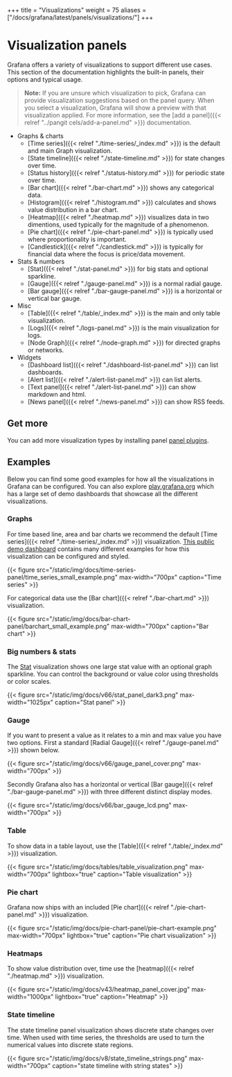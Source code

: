 +++
title = "Visualizations"
weight = 75
aliases = ["/docs/grafana/latest/panels/visualizations/"]
+++

# Visualization panels

Grafana offers a variety of visualizations to support different use cases. This section of the documentation highlights the built-in panels, their options and typical usage.

> **Note:** If you are unsure which visualization to pick, Grafana can provide visualization suggestions based on the panel query. When you select a visualization, Grafana will show a preview with that visualization applied. For more information, see the [add a panel]({{< relref "../pangit cels/add-a-panel.md" >}}) documentation.

- Graphs & charts
  - [Time series]({{< relref "./time-series/_index.md" >}}) is the default and main Graph visualization.
  - [State timeline]({{< relref "./state-timeline.md" >}}) for state changes over time.
  - [Status history]({{< relref "./status-history.md" >}}) for periodic state over time.
  - [Bar chart]({{< relref "./bar-chart.md" >}}) shows any categorical data.
  - [Histogram]({{< relref "./histogram.md" >}}) calculates and shows value distribution in a bar chart.
  - [Heatmap]({{< relref "./heatmap.md" >}}) visualizes data in two dimentions, used typically for the magnitude of a phenomenon. 
  - [Pie chart]({{< relref "./pie-chart-panel.md" >}}) is typically used where proportionality is important. 
  - [Candlestick]({{< relref "./candlestick.md" >}}) is typically for financial data where the focus is price/data movement.
- Stats & numbers
  - [Stat]({{< relref "./stat-panel.md" >}}) for big stats and optional sparkline.
  - [Gauge]({{< relref "./gauge-panel.md" >}}) is a normal radial gauge.
  - [Bar gauge]({{< relref "./bar-gauge-panel.md" >}}) is a horizontal or vertical bar gauge.
- Misc
  - [Table]({{< relref "./table/_index.md" >}}) is the main and only table visualization.
  - [Logs]({{< relref "./logs-panel.md" >}}) is the main visualization for logs.
  - [Node Graph]({{< relref "./node-graph.md" >}}) for directed graphs or networks.
- Widgets
  - [Dashboard list]({{< relref "./dashboard-list-panel.md" >}}) can list dashboards.
  - [Alert list]({{< relref "./alert-list-panel.md" >}}) can list alerts.
  - [Text panel]({{< relref "./alert-list-panel.md" >}}) can show markdown and html.
  - [News panel]({{< relref "./news-panel.md" >}}) can show RSS feeds.

## Get more

You can add more visualization types by installing panel [panel plugins](https://grafana.com/grafana/plugins/?type=panel).

## Examples

Below you can find some good examples for how all the visualizations in Grafana can be configured. You can also explore [play.grafana.org](https://play.grafana.org) which has a large set of demo dashboards that showcase all the different visualizations.

### Graphs

For time based line, area and bar charts we recommend the default [Time series]({{< relref "./time-series/_index.md" >}}) visualization. [This public demo dashboard](https://play.grafana.org/d/000000016/1-time-series-graphs?orgId=1) contains many different examples for how this visualization can be configured and styled.

{{< figure src="/static/img/docs/time-series-panel/time_series_small_example.png" max-width="700px" caption="Time series" >}}

For categorical data use the [Bar chart]({{< relref "./bar-chart.md" >}}) visualization.

{{< figure src="/static/img/docs/bar-chart-panel/barchart_small_example.png" max-width="700px" caption="Bar chart" >}}

### Big numbers & stats

The [Stat](stat-panel/) visualization shows one large stat value with an optional graph sparkline. You can control the background or value color using thresholds or color scales.

{{< figure src="/static/img/docs/v66/stat_panel_dark3.png" max-width="1025px" caption="Stat panel" >}}

### Gauge

If you want to present a value as it relates to a min and max value you have two options. First a standard [Radial Gauge]({{< relref "./gauge-panel.md" >}}) shown below.

{{< figure src="/static/img/docs/v66/gauge_panel_cover.png" max-width="700px" >}}

Secondly Grafana also has a horizontal or vertical [Bar gauge]({{< relref "./bar-gauge-panel.md" >}}) with three different distinct display modes.

{{< figure src="/static/img/docs/v66/bar_gauge_lcd.png" max-width="700px" >}}

### Table

To show data in a table layout, use the [Table]({{< relref "./table/_index.md" >}}) visualization.

{{< figure src="/static/img/docs/tables/table_visualization.png" max-width="700px" lightbox="true" caption="Table visualization" >}}

### Pie chart

Grafana now ships with an included [Pie chart]({{< relref "./pie-chart-panel.md" >}}) visualization.

{{< figure src="/static/img/docs/pie-chart-panel/pie-chart-example.png" max-width="700px" lightbox="true" caption="Pie chart visualization" >}}

### Heatmaps

To show value distribution over, time use the [heatmap]({{< relref "./heatmap.md" >}}) visualization.

{{< figure src="/static/img/docs/v43/heatmap_panel_cover.jpg" max-width="1000px" lightbox="true" caption="Heatmap" >}}

### State timeline

The state timeline panel visualization shows discrete state changes over time. When used with time series, the thresholds are used to turn the numerical values into discrete state regions.

{{< figure src="/static/img/docs/v8/state_timeline_strings.png" max-width="700px" caption="state timeline with string states" >}}
